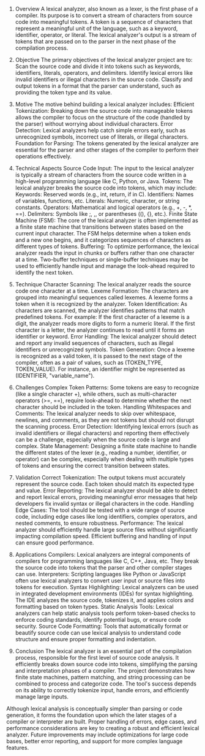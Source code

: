 1. Overview
A lexical analyzer, also known as a lexer, is the first phase of a compiler. Its purpose is to convert a stream of characters from source code into meaningful tokens. A token is a sequence of characters that represent a meaningful unit of the language, such as a keyword, identifier, operator, or literal. The lexical analyzer's output is a stream of tokens that are passed on to the parser in the next phase of the compilation process.

2. Objective
The primary objectives of the lexical analyzer project are to:
Scan the source code and divide it into tokens such as keywords, identifiers, literals, operators, and delimiters.
Identify lexical errors like invalid identifiers or illegal characters in the source code.
Classify and output tokens in a format that the parser can understand, such as providing the token type and its value.

4. Motive
The motive behind building a lexical analyzer includes:
Efficient Tokenization: Breaking down the source code into manageable tokens allows the compiler to focus on the structure of the code (handled by the parser) without worrying about individual characters.
Error Detection: Lexical analyzers help catch simple errors early, such as unrecognized symbols, incorrect use of literals, or illegal characters.
Foundation for Parsing: The tokens generated by the lexical analyzer are essential for the parser and other stages of the compiler to perform their operations effectively.

4. Technical Aspects
Source Code Input: The input to the lexical analyzer is typically a stream of characters from the source code written in a high-level programming language like C, Python, or Java.
Tokens: The lexical analyzer breaks the source code into tokens, which may include:
Keywords: Reserved words (e.g., int, return, if in C).
Identifiers: Names of variables, functions, etc.
Literals: Numeric, character, or string constants.
Operators: Mathematical and logical operators (e.g., +, -, *, ==).
Delimiters: Symbols like ;, ,, or parentheses ((), {}, etc.).
Finite State Machine (FSM):
The core of the lexical analyzer is often implemented as a finite state machine that transitions between states based on the current input character.
The FSM helps determine when a token ends and a new one begins, and it categorizes sequences of characters as different types of tokens.
Buffering:
To optimize performance, the lexical analyzer reads the input in chunks or buffers rather than one character at a time.
Two-buffer techniques or single-buffer techniques may be used to efficiently handle input and manage the look-ahead required to identify the next token.

6. Technique
Character Scanning:
The lexical analyzer reads the source code one character at a time.
Lexeme Formation:
The characters are grouped into meaningful sequences called lexemes. A lexeme forms a token when it is recognized by the analyzer.
Token Identification:
As characters are scanned, the analyzer identifies patterns that match predefined tokens. For example:
If the first character of a lexeme is a digit, the analyzer reads more digits to form a numeric literal.
If the first character is a letter, the analyzer continues to read until it forms an identifier or keyword.
Error Handling:
The lexical analyzer should detect and report any invalid sequences of characters, such as illegal identifiers or unrecognized symbols.
Token Generation:
Once a lexeme is recognized as a valid token, it is passed to the next stage of the compiler, often as a pair of values, such as (TOKEN_TYPE, TOKEN_VALUE).
For instance, an identifier might be represented as (IDENTIFIER, "variable_name").

8. Challenges
Complex Token Patterns:
Some tokens are easy to recognize (like a single character +), while others, such as multi-character operators (>=, ==), require look-ahead to determine whether the next character should be included in the token.
Handling Whitespaces and Comments:
The lexical analyzer needs to skip over whitespace, newlines, and comments, as they are not tokens but should not disrupt the scanning process.
Error Detection:
Identifying lexical errors (such as invalid identifiers or illegal characters) and reporting them effectively can be a challenge, especially when the source code is large and complex.
State Management:
Designing a finite state machine to handle the different states of the lexer (e.g., reading a number, identifier, or operator) can be complex, especially when dealing with multiple types of tokens and ensuring the correct transition between states.

10. Validation
Correct Tokenization:
The output tokens must accurately represent the source code. Each token should match its expected type and value.
Error Reporting:
The lexical analyzer should be able to detect and report lexical errors, providing meaningful error messages that help developers fix invalid syntax or illegal characters in the code.
Handling Edge Cases:
The tool should be tested with a wide range of source code, including edge cases like long identifiers, complex operators, and nested comments, to ensure robustness.
Performance:
The lexical analyzer should efficiently handle large source files without significantly impacting compilation speed. Efficient buffering and handling of input can ensure good performance.

8. Applications
Compilers:
Lexical analyzers are integral components of compilers for programming languages like C, C++, Java, etc. They break the source code into tokens that the parser and other compiler stages can use.
Interpreters:
Scripting languages like Python or JavaScript often use lexical analyzers to convert user input or source files into tokens for execution.
Syntax Highlighting:
Lexical analyzers can be used in integrated development environments (IDEs) for syntax highlighting. The IDE analyzes the source code, tokenizes it, and applies colors and formatting based on token types.
Static Analysis Tools:
Lexical analyzers can help static analysis tools perform token-based checks to enforce coding standards, identify potential bugs, or ensure code security.
Source Code Formatting:
Tools that automatically format or beautify source code can use lexical analysis to understand code structure and ensure proper formatting and indentation.

10. Conclusion
The lexical analyzer is an essential part of the compilation process, responsible for the first level of source code analysis. It efficiently breaks down source code into tokens, simplifying the parsing and interpretation phases of a compiler. The project demonstrates how finite state machines, pattern matching, and string processing can be combined to process and categorize code. The tool's success depends on its ability to correctly tokenize input, handle errors, and efficiently manage large inputs.

Although lexical analysis is conceptually simpler than parsing or code generation, it forms the foundation upon which the later stages of a compiler or interpreter are built. Proper handling of errors, edge cases, and performance considerations are key to creating a robust and efficient lexical analyzer. Future improvements may include optimizations for large code bases, better error reporting, and support for more complex language features.
